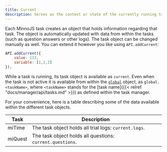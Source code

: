 ```yaml
---
title: Current
description: Serves as the context or state of the currently running task.
---
```


Each MinnoJS task creates an object that holds information regarding that task.
The object is automatically updated with data from within the tasks (such as question answers or other logs).
The task object can be changed manually as well.
You can extend it however you like using `API.addCurrent`:

```javascript
API.addCurrent({
    value: 123,
    variable: [1,2,3]
});
```

While a task is running, its task object is available as `current`.
Even when the task is not active it is available from within the [`global`](../global) object, as `global.<taskName>`, 
where `<taskName>` stands for the [task name]({{< relref "docs/manager/api/tasks.md" >}}) as defined within the task manager.

For your convenience, here is a table describing some of the data available within the different task objects.

Task    | Description
------- | -----------
miTime  | The task object holds all trial logs: `current.logs`.
miQuest | The task object holds all questions: `current.questions`.

